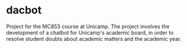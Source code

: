 # dacbot

Project for the MC853 course at Unicamp. The project involves the development of a chatbot for Unicamp's academic board, in order to resolve student doubts about academic matters and the academic year.


